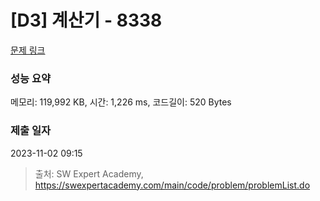 # [D3] 계산기 - 8338 

[문제 링크](https://swexpertacademy.com/main/code/problem/problemDetail.do?contestProbId=AWxpQia60FgDFAWL) 

### 성능 요약

메모리: 119,992 KB, 시간: 1,226 ms, 코드길이: 520 Bytes

### 제출 일자

2023-11-02 09:15



> 출처: SW Expert Academy, https://swexpertacademy.com/main/code/problem/problemList.do
